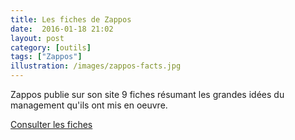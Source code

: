 ```yaml
---
title: Les fiches de Zappos
date:  2016-01-18 21:02
layout: post
category: [outils]
tags: ["Zappos"]
illustration: /images/zappos-facts.jpg
---
```


Zappos publie sur son site 9 fiches résumant les grandes idées du management qu'ils ont mis en oeuvre.

[Consulter les fiches](http://www.zapposinsights.com/about/fact-sheets)
